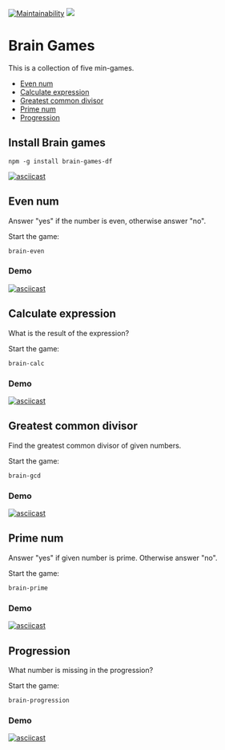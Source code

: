 [![Maintainability](https://api.codeclimate.com/v1/badges/9e8f54ecff124c886b44/maintainability)](https://codeclimate.com/github/DmitryForsilov/frontend-project-lvl1/maintainability)
![](https://github.com/DmitryForsilov/frontend-project-lvl1/workflows/Node%20CI/badge.svg)

# Brain Games

This is a collection of five min-games.
 - [Even num](https://github.com/DmitryForsilov/frontend-project-lvl1/#even-num)
 - [Calculate expression](https://github.com/DmitryForsilov/frontend-project-lvl1/#calculate-expression)
 - [Greatest common divisor](https://github.com/DmitryForsilov/frontend-project-lvl1/#greatest-common-divisor)
 - [Prime num](https://github.com/DmitryForsilov/frontend-project-lvl1/#prime-num)
 - [Progression](https://github.com/DmitryForsilov/frontend-project-lvl1/#progression)

## Install Brain games
```
npm -g install brain-games-df
```
[![asciicast](https://asciinema.org/a/tzh6QggpvTAo065dc9qngla2e.svg)](https://asciinema.org/a/tzh6QggpvTAo065dc9qngla2e)

## Even num
Answer "yes" if the number is even, otherwise answer "no".

Start the game:
```
brain-even
```
### Demo
[![asciicast](https://asciinema.org/a/SoFrIkeu14dlagb1Pks5ypoAY.svg)](https://asciinema.org/a/SoFrIkeu14dlagb1Pks5ypoAY)

## Calculate expression
What is the result of the expression?

Start the game:
```
brain-calc
```
### Demo
[![asciicast](https://asciinema.org/a/aTPqwaIVAENSUAma7XzuiEI8B.svg)](https://asciinema.org/a/aTPqwaIVAENSUAma7XzuiEI8B)

## Greatest common divisor
Find the greatest common divisor of given numbers.

Start the game:
```
brain-gcd
```
### Demo
[![asciicast](https://asciinema.org/a/UqK2yUyMWg7XPmWlYjssuJcud.svg)](https://asciinema.org/a/UqK2yUyMWg7XPmWlYjssuJcud)

## Prime num
Answer "yes" if given number is prime. Otherwise answer "no".

Start the game:
```
brain-prime
```
### Demo
[![asciicast](https://asciinema.org/a/1o744m9s5CdzT7HmzAZ6ieLqs.svg)](https://asciinema.org/a/1o744m9s5CdzT7HmzAZ6ieLqs)

## Progression
What number is missing in the progression?

Start the game:
```
brain-progression
```
### Demo
[![asciicast](https://asciinema.org/a/3TzGp3GnbaLi5ZiH6jPuazKtN.svg)](https://asciinema.org/a/3TzGp3GnbaLi5ZiH6jPuazKtN)
